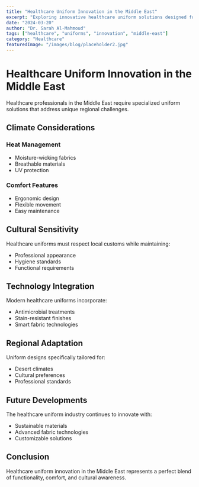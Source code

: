 ```yaml
---
title: "Healthcare Uniform Innovation in the Middle East"
excerpt: "Exploring innovative healthcare uniform solutions designed for the Middle Eastern climate and culture."
date: "2024-03-20"
author: "Dr. Sarah Al-Mahmoud"
tags: ["healthcare", "uniforms", "innovation", "middle-east"]
category: "Healthcare"
featuredImage: "/images/blog/placeholder2.jpg"
---
```


# Healthcare Uniform Innovation in the Middle East

Healthcare professionals in the Middle East require specialized uniform solutions that address unique regional challenges.

## Climate Considerations

### Heat Management
- Moisture-wicking fabrics
- Breathable materials
- UV protection

### Comfort Features
- Ergonomic design
- Flexible movement
- Easy maintenance

## Cultural Sensitivity

Healthcare uniforms must respect local customs while maintaining:
- Professional appearance
- Hygiene standards
- Functional requirements

## Technology Integration

Modern healthcare uniforms incorporate:
- Antimicrobial treatments
- Stain-resistant finishes
- Smart fabric technologies

## Regional Adaptation

Uniform designs specifically tailored for:
- Desert climates
- Cultural preferences
- Professional standards

## Future Developments

The healthcare uniform industry continues to innovate with:
- Sustainable materials
- Advanced fabric technologies
- Customizable solutions

## Conclusion

Healthcare uniform innovation in the Middle East represents a perfect blend of functionality, comfort, and cultural awareness.